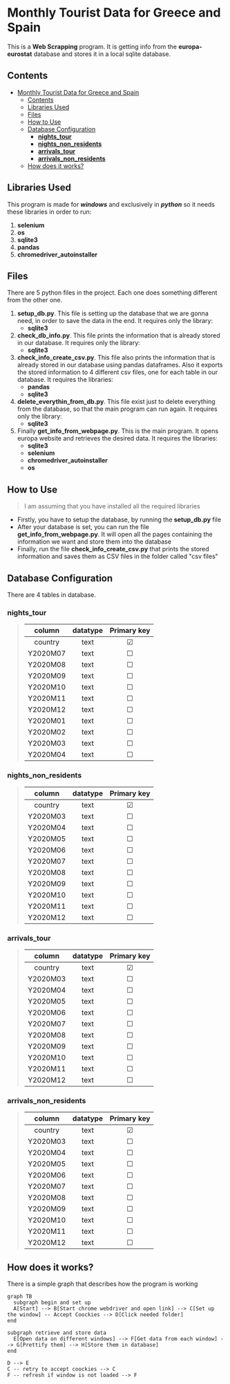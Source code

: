 # Monthly Tourist Data for Greece and Spain

This is a **Web Scrapping** program. It is getting info from the **europa-eurostat** database and stores it in a local sqlite database.

## Contents

- [Monthly Tourist Data for Greece and Spain](#monthly-tourist-data-for-greece-and-spain)
  - [Contents](#contents)
  - [Libraries Used](#libraries-used)
  - [Files](#files)
  - [How to Use](#how-to-use)
  - [Database Configuration](#database-configuration)
    - [**nights_tour**](#nights_tour)
    - [**nights_non_residents**](#nights_non_residents)
    - [**arrivals_tour**](#arrivals_tour)
    - [**arrivals_non_residents**](#arrivals_non_residents)
  - [How does it works?](#how-does-it-works)

## Libraries Used

This program is made for **_windows_** and exclusively in **_python_** so it needs these libraries in order to run:

1. **selenium**
2. **os**
3. **sqlite3**
4. **pandas**
5. **chromedriver_autoinstaller**

## Files

There are 5 python files in the project. Each one does something different from the other one.

1. **setup_db.py**. This file is setting up the database that we are gonna need, in order to save the data in the end. It requires only the library:
   - **sqlite3**
2. **check_db_info.py**. This file prints the information that is already stored in our database. It requires only the library:
   - **sqlite3**
3. **check_info_create_csv.py**. This file also prints the information that is already stored in our database using pandas dataframes. Also it exports the stored information to 4 different csv files, one for each table in our database. It requires the libraries:
   - **pandas**
   - **sqlite3**
4. **delete_everythin_from_db.py**. This file exist just to delete everything from the database, so that the main program can run again. It requires only the library:
   - **sqlite3**
5. Finally **get_info_from_webpage.py**. This is the main program. It opens europa website and retrieves the desired data. It requires the libraries:
   - **sqlite3**
   - **selenium**
   - **chromedriver_autoinstaller**
   - **os**

## How to Use

> I am assuming that you have installed all the required libraries

- Firstly, you have to setup the database, by running the **setup_db.py** file
- After your database is set, you can run the file **get_info_from_webpage.py**. It will open all the pages containing the information we want and store them into the database
- Finally, run the file **check_info_create_csv.py** that prints the stored information and saves them as CSV files in the folder called "csv files"

## Database Configuration

There are 4 tables in database.

### **nights_tour**

> |  column  | datatype | Primary key |
> | :------: | :------: | :---------: |
> | country  |   text   |   &#9745;   |
> | Y2020M07 |   text   |   &#9744;   |
> | Y2020M08 |   text   |   &#9744;   |
> | Y2020M09 |   text   |   &#9744;   |
> | Y2020M10 |   text   |   &#9744;   |
> | Y2020M11 |   text   |   &#9744;   |
> | Y2020M12 |   text   |   &#9744;   |
> | Y2020M01 |   text   |   &#9744;   |
> | Y2020M02 |   text   |   &#9744;   |
> | Y2020M03 |   text   |   &#9744;   |
> | Y2020M04 |   text   |   &#9744;   |

### **nights_non_residents**

> |  column  | datatype | Primary key |
> | :------: | :------: | :---------: |
> | country  |   text   |   &#9745;   |
> | Y2020M03 |   text   |   &#9744;   |
> | Y2020M04 |   text   |   &#9744;   |
> | Y2020M05 |   text   |   &#9744;   |
> | Y2020M06 |   text   |   &#9744;   |
> | Y2020M07 |   text   |   &#9744;   |
> | Y2020M08 |   text   |   &#9744;   |
> | Y2020M09 |   text   |   &#9744;   |
> | Y2020M10 |   text   |   &#9744;   |
> | Y2020M11 |   text   |   &#9744;   |
> | Y2020M12 |   text   |   &#9744;   |

### **arrivals_tour**

> |  column  | datatype | Primary key |
> | :------: | :------: | :---------: |
> | country  |   text   |   &#9745;   |
> | Y2020M03 |   text   |   &#9744;   |
> | Y2020M04 |   text   |   &#9744;   |
> | Y2020M05 |   text   |   &#9744;   |
> | Y2020M06 |   text   |   &#9744;   |
> | Y2020M07 |   text   |   &#9744;   |
> | Y2020M08 |   text   |   &#9744;   |
> | Y2020M09 |   text   |   &#9744;   |
> | Y2020M10 |   text   |   &#9744;   |
> | Y2020M11 |   text   |   &#9744;   |
> | Y2020M12 |   text   |   &#9744;   |

### **arrivals_non_residents**

> |  column  | datatype | Primary key |
> | :------: | :------: | :---------: |
> | country  |   text   |   &#9745;   |
> | Y2020M03 |   text   |   &#9744;   |
> | Y2020M04 |   text   |   &#9744;   |
> | Y2020M05 |   text   |   &#9744;   |
> | Y2020M06 |   text   |   &#9744;   |
> | Y2020M07 |   text   |   &#9744;   |
> | Y2020M08 |   text   |   &#9744;   |
> | Y2020M09 |   text   |   &#9744;   |
> | Y2020M10 |   text   |   &#9744;   |
> | Y2020M11 |   text   |   &#9744;   |
> | Y2020M12 |   text   |   &#9744;   |

## How does it works?

There is a simple graph that describes how the program is working

```mermaid
graph TB
  subgraph begin and set up
  A[Start] --> B[Start chrome webdriver and open link] --> C[Set up the window] -- Accept Coockies --> D[Click needed folder]
end

subgraph retrieve and store data
  E[Open data on different windows] --> F[Get data from each window] --> G[Prettify them] --> H[Store them in database]
end

D --> E
C -- retry to accept coockies --> C
F -- refresh if window is not loaded --> F
```
